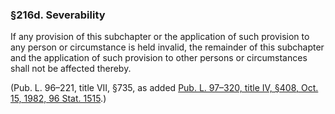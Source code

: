 ### §216d. Severability ###

If any provision of this subchapter or the application of such provision to any person or circumstance is held invalid, the remainder of this subchapter and the application of such provision to other persons or circumstances shall not be affected thereby.

(Pub. L. 96–221, title VII, §735, as added [Pub. L. 97–320, title IV, §408, Oct. 15, 1982, 96 Stat. 1515](/statviewer.htm?volume=96&page=1515).)